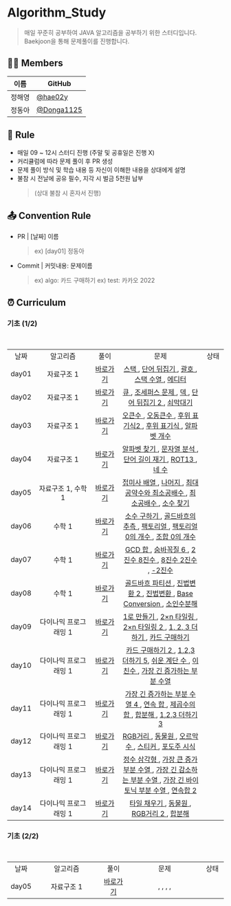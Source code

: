 # Algorithm_Study
>매일 꾸준히 공부하여 JAVA 알고리즘을 공부하기 위한 스터디입니다.
>Baekjoon을 통해 문제풀이를 진행합니다. 


## 👨‍💻  Members

| 이름  | GitHub                              |
|-----| ----------------------------------- |
| 정해영 | [@hae02y](https://github.com/hae02y) |
| 정동아 | [@Donga1125](https://github.com/Donga1125) |

## 📝 Rule
- 매일 09 ~ 12시 스터디 진행 (주말 및 공휴일은 진행 X)
- 커리큘럼에 따라 문제 풀이 후 PR 생성
- 문제 풀이 방식 및 학습 내용 등 자신이 이해한 내용을 상대에게 설명
- 불참 시 전날에 공유 필수, 지각 시 벌금 5천원 납부
  >(상대 불참 시 혼자서 진행)

## 📤 Convention Rule
- PR | [날짜] 이름 
  >ex) [day01] 정동아

- Commit | 커밋내용: 문제이름
  >ex) algo: 카드 구매하기
  >ex) test: 카카오 2022

## ⏰ Curriculum
### 기초 (1/2)
<br/>

<table>
<tr>
        <td align="center">날짜</td>
        <td align="center">알고리즘</td>
        <td align="center">풀이</td>
        <td align="center">문제</td>
        <td align="center">상태</td>
</tr>

<tr>
        <td align="center">day01</td>
        <td align="center" width="300px">자료구조 1</td>
        <td align="center" width="110px"><a href="">바로가기</a></td>
        <td align="center" width="350px"><a href="https://www.acmicpc.net/problem/10828"> 스택 </a>, <a href="https://www.acmicpc.net/problem/9093"> 단어 뒤집기 </a>, <a href="https://www.acmicpc.net/problem/9012"> 괄호 </a>, <a href="https://www.acmicpc.net/problem/1874"> 스택 수열 </a>, <a href="https://www.acmicpc.net/problem/1406"> 에디터 </a></td>
        <td align="center" width="70px"></td>
</tr>

<tr>
        <td align="center">day02</td>
        <td align="center" width="300px">자료구조 1</td>
        <td align="center" width="110px"><a href="">바로가기</a></td>
        <td align="center" width="350px"><a href="https://www.acmicpc.net/problem/10845"> 큐 </a>, <a href="https://www.acmicpc.net/problem/1158"> 조세퍼스 문제 </a>, <a href="https://www.acmicpc.net/problem/10866"> 덱 </a>, <a href="https://www.acmicpc.net/problem/17413"> 단어 뒤집기 2 </a>, <a href="https://www.acmicpc.net/problem/10799"> 쇠막대기 </a></td>
        <td align="center" width="70px"></td>
</tr>

<tr>
        <td align="center">day03</td>
        <td align="center" width="300px">자료구조 1</td>
        <td align="center" width="110px"><a href="">바로가기</a></td>
        <td align="center" width="350px"><a href="https://www.acmicpc.net/problem/17298"> 오큰수 </a>, <a href="https://www.acmicpc.net/problem/17299"> 오동큰수 </a>, <a href="https://www.acmicpc.net/problem/1935"> 후위 표기식2 </a>, <a href="https://www.acmicpc.net/problem/1918"> 후위 표기식 </a>, <a href="https://www.acmicpc.net/problem/10808"> 알파벳 개수 </a></td>
        <td align="center" width="70px"></td>
</tr>

<tr>
        <td align="center">day04</td>
        <td align="center" width="300px">자료구조 1</td>
        <td align="center" width="110px"><a href="">바로가기</a></td>
        <td align="center" width="350px"><a href="https://www.acmicpc.net/problem/10809"> 알파벳 찾기 </a>, <a href="https://www.acmicpc.net/problem/10820"> 문자열 분석 </a>, <a href="https://www.acmicpc.net/problem/2743"> 단어 길이 재기 </a>, <a href="https://www.acmicpc.net/problem/11655"> ROT13 </a>, <a href="https://www.acmicpc.net/problem/10824"> 네 수 </a></td>
        <td align="center" width="70px"></td>
</tr>

<tr>
        <td align="center">day05</td>
        <td align="center" width="300px">자료구조 1, 수학 1</td>
        <td align="center" width="110px"><a href="">바로가기</a></td>
        <td align="center" width="350px"><a href="https://www.acmicpc.net/problem/11656"> 접미사 배열 </a>, <a href="https://www.acmicpc.net/problem/10430"> 나머지 </a>, <a href="https://www.acmicpc.net/problem/2609"> 최대공약수와 최소공배수 </a>, <a href="https://www.acmicpc.net/problem/1934"> 최소공배수 </a>, <a href="https://www.acmicpc.net/problem/1978"> 소수 찾기 </a></td>
        <td align="center" width="70px"></td>
</tr>

<tr>
        <td align="center">day06</td>
        <td align="center" width="300px">수학 1</td>
        <td align="center" width="110px"><a href="">바로가기</a></td>
        <td align="center" width="350px"><a href="https://www.acmicpc.net/problem/1929"> 소수 구하기 </a>, <a href="https://www.acmicpc.net/problem/6588"> 골드바흐의 추측 </a>, <a href="https://www.acmicpc.net/problem/10872"> 팩토리얼 </a>, <a href="https://www.acmicpc.net/problem/1676"> 팩토리얼 0의 개수 </a>, <a href="https://www.acmicpc.net/problem/2004"> 조합 0의 개수 </a></td>
        <td align="center" width="70px"></td>
</tr>

<tr>
        <td align="center">day07</td>
        <td align="center" width="300px">수학 1</td>
        <td align="center" width="110px"><a href="">바로가기</a></td>
        <td align="center" width="350px"><a href="https://www.acmicpc.net/problem/9613"> GCD 합 </a>, <a href="https://www.acmicpc.net/problem/17087"> 숨바꼭질 6 </a>, <a href="https://www.acmicpc.net/problem/1373"> 2진수 8진수 </a>, <a href="https://www.acmicpc.net/problem/1212"> 8진수 2진수 </a>, <a href="https://www.acmicpc.net/problem/2089"> -2진수 </a></td>
        <td align="center" width="70px"></td>
</tr>

<tr>
        <td align="center">day08</td>
        <td align="center" width="300px">수학 1</td>
        <td align="center" width="110px"><a href="">바로가기</a></td>
        <td align="center" width="350px"><a href="https://www.acmicpc.net/problem/17103"> 골드바흐 파티션 </a>, <a href="https://www.acmicpc.net/problem/11005"> 진법변환 2 </a>, <a href="https://www.acmicpc.net/problem/2745"> 진법변환 </a>, <a href="https://www.acmicpc.net/problem/11576"> Base Conversion </a>, <a href="https://www.acmicpc.net/problem/11653"> 소인수분해 </a></td>
        <td align="center" width="70px"></td>
</tr>

<tr>
        <td align="center">day09</td>
        <td align="center" width="300px">다이나믹 프로그래밍 1</td>
        <td align="center" width="110px"><a href="">바로가기</a></td>
        <td align="center" width="350px"><a href="https://www.acmicpc.net/problem/1463"> 1로 만들기 </a>, <a href="https://www.acmicpc.net/problem/11726"> 2×n 타일링 </a>, <a href="https://www.acmicpc.net/problem/11727"> 2×n 타일링 2 </a>, <a href="https://www.acmicpc.net/problem/9095"> 1, 2, 3 더하기 </a>, <a href="https://www.acmicpc.net/problem/11052"> 카드 구매하기 </a></td>
        <td align="center" width="70px"></td>
</tr>

<tr>
        <td align="center">day10</td>
        <td align="center" width="300px">다이나믹 프로그래밍 1</td>
        <td align="center" width="110px"><a href="">바로가기</a></td>
        <td align="center" width="350px"><a href="https://www.acmicpc.net/problem/16194"> 카드 구매하기 2 </a>, <a href="https://www.acmicpc.net/problem/15990"> 1,2,3 더하기 5</a>, <a href="https://www.acmicpc.net/problem/10844"> 쉬운 계단 수 </a>, <a href="https://www.acmicpc.net/problem/2193"> 이친수 </a>, <a href="https://www.acmicpc.net/problem/11053"> 가장 긴 증가하는 부분 수열 </a></td>
        <td align="center" width="70px"></td>
</tr>

<tr>
        <td align="center">day11</td>
        <td align="center" width="300px">다이나믹 프로그래밍 1</td>
        <td align="center" width="110px"><a href="">바로가기</a></td>
        <td align="center" width="350px"><a href="https://www.acmicpc.net/problem/14002"> 가장 긴 증가하는 부분 수열 4 </a>, <a href="https://www.acmicpc.net/problem/1912"> 연속 합 </a>, <a href="https://www.acmicpc.net/problem/1699"> 제곱수의 합 </a>, <a href="https://www.acmicpc.net/problem/2225"> 합분해 </a>, <a href="https://www.acmicpc.net/problem/15988"> 1,2,3 더하기 3</a></td>
        <td align="center" width="70px"></td>
</tr>

<tr>
        <td align="center">day12</td>
        <td align="center" width="300px">다이나믹 프로그래밍 1</td>
        <td align="center" width="110px"><a href="">바로가기</a></td>
        <td align="center" width="350px"><a href="https://www.acmicpc.net/problem/1149"> RGB거리 </a>, <a href="https://www.acmicpc.net/problem/1309"> 동물원 </a>, <a href="https://www.acmicpc.net/problem/11057"> 오르막 수 </a>, <a href="https://www.acmicpc.net/problem/9465"> 스티커 </a>, <a href="https://www.acmicpc.net/problem/2156"> 포도주 시식 </a></td>
        <td align="center" width="70px"></td>
</tr>

<tr>
        <td align="center">day13</td>
        <td align="center" width="300px">다이나믹 프로그래밍 1</td>
        <td align="center" width="110px"><a href="">바로가기</a></td>
        <td align="center" width="350px"><a href="https://www.acmicpc.net/problem/1932"> 정수 삼각형 </a>, <a href="https://www.acmicpc.net/problem/11055"> 가장 큰 증가 부분 수열 </a>, <a href="https://www.acmicpc.net/problem/11722"> 가장 긴 감소하는 부분 수열 </a>, <a href="https://www.acmicpc.net/problem/11054"> 가장 긴 바이토닉 부분 수열 </a>, <a href="https://www.acmicpc.net/problem/13398"> 연속합 2</a></td>
        <td align="center" width="70px"></td>
</tr>

<tr>
        <td align="center">day14</td>
        <td align="center" width="300px">다이나믹 프로그래밍 1</td>
        <td align="center" width="110px"><a href="">바로가기</a></td>
        <td align="center" width="350px"><a href="https://www.acmicpc.net/problem/2133"> 타일 채우기 </a>, <a href="https://www.acmicpc.net/problem/1309"> 동물원 </a>, <a href="https://www.acmicpc.net/problem/17404"> RGB거리 2 </a>, <a href="https://www.acmicpc.net/problem/2225"> 합분해 </a>
        <td align="center" width="70px"></td>
</tr>
</table>

### 기초 (2/2)
<br/>

<table>
<tr>
        <td align="center">날짜</td>
        <td align="center">알고리즘</td>
        <td align="center">풀이</td>
        <td align="center">문제</td>
        <td align="center">상태</td>
</tr>

<tr>
        <td align="center">day05</td>
        <td align="center" width="300px">자료구조 1</td>
        <td align="center" width="110px"><a href="">바로가기</a></td>
        <td align="center" width="350px"><a href=""> </a>, <a href=""> </a>, <a href=""> </a>, <a href=""> </a>, <a href=""> </a></td>
        <td align="center" width="70px"></td>
</tr>
</table>

<br/><br/>